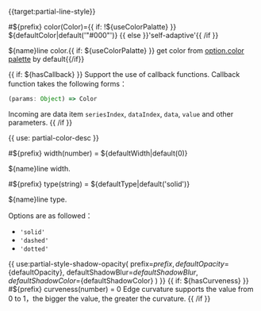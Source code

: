 {{target:partial-line-style}}

#${prefix} color(Color)={{ if: !${useColorPalatte} }} ${defaultColor|default('"#000"')} {{ else }}'self-adaptive'{{ /if }}

${name}line color.{{ if: ${useColorPalatte} }} get color from [option.color palette](~color) by default{{/if}}

{{ if: ${hasCallback} }}
Support the use of callback functions. Callback function takes the following forms：
```js
(params: Object) => Color
```
Incoming are data item `seriesIndex`, `dataIndex`, `data`, `value` and other parameters.
{{ /if }}

{{ use: partial-color-desc }}

#${prefix} width(number) = ${defaultWidth|default(0)}

${name}line width.

#${prefix} type(string) = ${defaultType|default('solid')}

${name}line type.

Options are as followed：
+ `'solid'`
+ `'dashed'`
+ `'dotted'`

{{ use:partial-style-shadow-opacity(
    prefix=${prefix},
    defaultOpacity=${defaultOpacity},
    defaultShadowBlur=${defaultShadowBlur},
    defaultShadowColor=${defaultShadowColor}
) }}
{{ if: ${hasCurveness} }}
#${prefix} curveness(number) = 0
Edge curvature supports the value from 0 to 1，the bigger the value, the greater the curvature.
{{ /if }}

